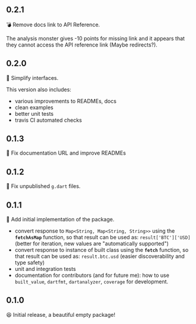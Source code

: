 ## 0.2.1

💣 Remove docs link to API Reference.

The analysis monster gives -10 points for missing link and it appears that they cannot access the API reference link (Maybe redirects?).

## 0.2.0

🚀 Simplify interfaces.

This version also includes:

* various improvements to READMEs, docs
* clean examples
* better unit tests
* travis CI automated checks

## 0.1.3

🔧 Fix documentation URL and improve READMEs

## 0.1.2

🔧 Fix unpublished `g.dart` files.

## 0.1.1

🚀 Add initial implementation of the package.

* convert response to `Map<String, Map<String, String>>` using the **`fetchAsMap`** function, so that result can be used as: `result['BTC']['USD]` (better for iteration, new values are "automatically supported")
* convert response to instance of built class using the **`fetch`** function, so that result can be used as: `result.btc.usd` (easier discoverability and type safety)
* unit and integration tests
* documentation for contributors (and for future me): how to use `built_value`, `dartfmt`, `dartanalyzer`, `coverage` for development.

## 0.1.0

😆 Initial release, a beautiful empty package!